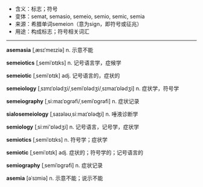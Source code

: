 - <span class="definition">含义：标志；符号</span>
- <span class="definition">变体：semat, semasio, semeio, semio, semic, semia</span>
- <span class="definition">来源：希腊单词semeion（意为sign，即符号或征兆）</span>
- <span class="definition">用途：构成标志；符号相关词汇</span>

---

<span class="vocabulary">**asemasia**</span> [ˌæsɪˈmeɪziə] n. 示意不能  

<span class="vocabulary">**semeiotics**</span> [ˌsemiˈɒtɪks] n. 记号语言学，症候学

<span class="vocabulary">**semeiotic**</span> [ˌsemiˈɒtɪk] adj. 记号语言的，症状的

<span class="vocabulary">**semeiology**</span> [ˌsɪmɪˈɒlədʒi/ˌsemiˈɒlədʒi/ˌsɪmaɪˈɒlədʒi] n. 症状学，符号学

<span class="vocabulary">**semeiography**</span> [ˌsi:maɪˈɒgrəfi/ˌsemiˈɒgrəfi] n. 症状记录

<span class="vocabulary">**sialosemeiology**</span> [ˌsaɪələʊˌsiːmaɪˈɒləʤi] n. 唾液诊断学


<span class="vocabulary">**semiology**</span> [ˌsiːmi'ɒlədʒi] n. 记号语言，记号学，症状学

<span class="vocabulary">**semiotics**</span> [ˌsemiˈɒtɪks] n. 符号学；症状学

<span class="vocabulary">**semiotic**</span> [ˌsemiˈɒtɪk] adj. 症状的；符号学的；记号语言的

<span class="vocabulary">**semiography**</span> [ˌsemiˈɒgrəfi] n. 症状记录

<span class="vocabulary">**asemia**</span> [əˈsɪmiə] n. 示意不能；说示不能

